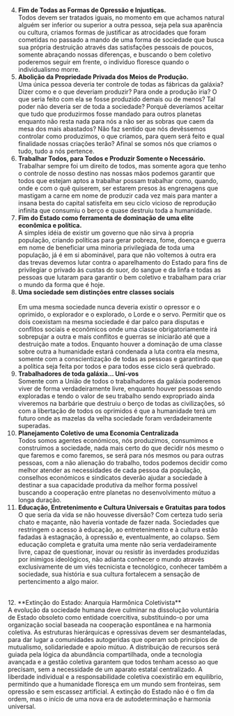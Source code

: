 4. **Fim de Todas as Formas de Opressão e Injustiças.**<br>
	Todos devem ser tratados iguais, no momento em que achamos natural alguém ser inferior ou superior a outra pessoa, seja pela sua aparência ou cultura, criamos formas de justificar as atrocidades que foram cometidas no passado a mando de uma forma de sociedade que busca sua própria destruição através das satisfações pessoais de poucos, somente abraçando nossas diferenças, e buscando o bem coletivo poderemos seguir em frente, o indivíduo floresce quando o individualismo morre.
	<br>
5. **Abolição da Propriedade Privada dos Meios de Produção.**<br>
	Uma única pessoa deveria ter controle de todas as fábricas da galáxia? Dizer como e o que deveriam produzir? Para onde a produção iria? O que seria feito com ela se fosse produzido demais ou de menos? Tal poder não deveria ser de toda a sociedade? Porquê deveríamos aceitar que tudo que produzirmos fosse mandado para outros planetas enquanto não resta nada para nós a não ser as sobras que caem da mesa dos mais abastados? Não faz sentido que nós devêssemos controlar como produzimos, o que criamos, para quem será feito e qual finalidade nossas criações terão? Afinal se somos nós que criamos o tudo, tudo a nós pertence.
	<br>
6. **Trabalhar Todos, para Todos e Produzir Somente o Necessário.**<br>
	Trabalhar sempre foi um direito de todos, mas somente agora que tenho o controle de nosso destino nas nossas mãos podemos garantir que todos que estejam aptos a trabalhar possam trabalhar como, quando, onde e com o quê quiserem, ser estarem presos às engrenagens que mastigam a carne em nome de produzir cada vez mais para manter a insana besta do capital satisfeita em seu ciclo vicioso de reprodução infinita que consumiu o berço e quase destruiu toda a humanidade.
	<Br>
7. **Fim do Estado como ferramenta de dominação de uma elite econômica e política.**<br>
    A simples idéia de existir um governo que não sirva à propria população, criando políticas para gerar pobreza, fome, doença e guerra em nome de beneficiar uma minoria privilegiada de toda uma população, já é em si abominável, para que não voltemos à outra era das trevas devemos lutar contra o aparelhamento do Estado para fins de privilegiar o privado às custas do suor, do sangue e da linfa e todas as pessoas que lutaram para garantir o bem coletivo e trabalham para criar o mundo da forma que é hoje.
    <br>
8. **Uma sociedade sem distinções entre classes sociais**<br>	
	Em uma mesma sociedade nunca deveria existir o opressor e o oprimido, o explorador e o explorado, o Lorde e o servo. Permitir que os dois coexistam na mesma sociedade é dar palco para disputas e conflitos sociais e econômicos onde uma classe obrigatoriamente irá sobrepujar a outra e mais conflitos e guerras se iniciarão até que a destruição mate a todos. Enquanto houver a dominação de uma classe sobre outra a humanidade estará condenada a luta contra ela mesma, somente com a conscientização de todas as pessoas e garantindo que a política seja feita por todos e para todos esse ciclo será quebrado.
	<br>
9. **Trabalhadores de toda galáxia... Uní-vos**<br>
	   Somente com a União de todos o trabalhadores da galáxia poderemos viver de forma verdadeiramente livre, enquanto houver pessoas sendo exploradas e tendo o valor de seu trabalho sendo expropriado ainda viveremos na barbárie que destruiu o berço de todas as civilizações, só com a libertação de todos os oprimidos é que a humanidade terá um futuro onde as mazelas da velha sociedade foram verdadeiramente superadas.
	   <br>
10. **Planejamento Coletivo de uma Economia Centralizada**<br>
	   Todos somos agentes económicos, nós produzimos, consumimos e construimos a sociedade, nada mais certo do que decidir nós mesmo o que faremos e como faremos, se será para nós mesmos ou para outras pessoas, com a não alienação do trabalho, todos podemos decidir como melhor atender as necessidades de cada pessoa da população, conselhos económicos e sindicatos deverão ajudar a sociedade à destinar a sua capacidade produtiva da melhor forma possível buscando a cooperação entre planetas no desenvolvimento mútuo a longa duração.
	   <br>
11. **Educação, Entretenimento e Cultura Universais e Gratuitas para todos**<br>
	O que seria da vida se não houvesse diversão? Com certeza tudo seria chato e maçante, não haveria vontade de fazer nada. Sociedades que restringem o acesso à educação, ao entretenimento e à cultura estão fadadas à estagnação, à opressão e, eventualmente, ao colapso. Sem educação completa e gratuita uma mente não seria verdadeiramente livre, capaz de questionar, inovar ou resistir às inverdades produzidas por inimigos ideológicos, não adianta conhecer o mundo através exclusivamente de um viés tecnicista e tecnológico, conhecer também a sociedade, sua história e sua cultura fortalecem a sensação de pertencimento a algo maior.
   <br>
   12. **Extinção do Estado: Anarquia Harmônica Coletivista**<br>
	A evolução da sociedade humana deve culminar na dissolução voluntária de Estado obsoleto como entidade coercitiva, substituindo-o por uma organização social baseada na cooperação espontânea e na harmonia coletiva. As estruturas hierárquicas e opressivas devem ser desmanteladas, para dar lugar a comunidades autogeridas que operam sob princípios de mutualismo, solidariedade e apoio mútuo. A distribuição de recursos será guiada pela lógica da abundância compartilhada, onde a tecnologia avançada e a gestão coletiva garantem que todos tenham acesso ao que precisam, sem a necessidade de um aparato estatal centralizado. A liberdade individual e a responsabilidade coletiva coexistirão em equilíbrio, permitindo que a humanidade floresça em um mundo sem fronteiras, sem opressão e sem escassez artificial. A extinção do Estado não é o fim da ordem, mas o início de uma nova era de autodeterminação e harmonia universal.